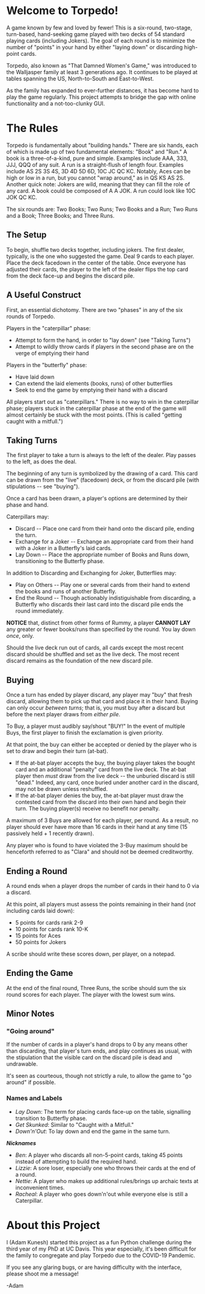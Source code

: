 # Welcome to Torpedo! 

A game known by few and loved by fewer! This is a six-round, two-stage, turn-based, hand-seeking game played with two decks of 54 standard playing cards (including Jokers). The goal of each round is to minimize the number of "points" in your hand by either "laying down" or discarding high-point cards.

Torpedo, also known as "That Damned Women's Game," was introduced to the Walljasper family at least 3 generations ago. It continues to be played at tables spanning the US, North-to-South and East-to-West.

As the family has expanded to ever-further distances, it has become hard to play the game regularly. This project attempts to bridge the gap with online functionality and a not-too-clunky GUI.



# The Rules

Torpedo is fundamentally about "building hands." There are six hands, each of which is made up of two fundamental elements: "Book" and "Run." A book is a three-of-a-kind, pure and simple. Examples include AAA, 333, JJJ, QQQ of any suit. A run is a straight-flush of length four. Examples include AS 2S 3S 4S, 3D 4D 5D 6D, 10C JC QC KC. Notably, Aces can be high or low in a run, but you cannot "wrap around," as in QS KS AS 2S. Another quick note: Jokers are wild, meaning that they can fill the role of any card. A book could be composed of A A JOK. A run could look like 10C JOK QC KC.

The six rounds are: Two Books; Two Runs; Two Books and a Run; Two Runs and a Book; Three Books; and Three Runs.

## The Setup

To begin, shuffle two decks together, including jokers. The first dealer, typically, is the one who suggested the game. Deal 9 cards to each player. Place the deck facedown in the center of the table. Once everyone has adjusted their cards, the player to the left of the dealer flips the top card from the deck face-up and begins the discard pile.

## A Useful Construct

First, an essential dichotomy. There are two "phases" in any of the six rounds of Torpedo. 

Players in the "caterpillar" phase:
* Attempt to form the hand, in order to "lay down" (see "Taking Turns")
* Attempt to wildly throw cards if players in the second phase are on the verge of emptying their hand

Players in the "butterfly" phase:
* Have laid down
* Can extend the laid elements (books, runs) of other butterflies
* Seek to end the game by emptying their hand with a discard

All players start out as "caterpillars." There is no way to win in the caterpillar phase; players stuck in the caterpillar phase at the end of the game will almost certainly be stuck with the most points. (This is called "getting caught with a mitfull.")

## Taking Turns

The first player to take a turn is always to the left of the dealer. Play passes to the left, as does the deal.

The beginning of any turn is symbolized by the drawing of a card. This card can be drawn from the "live" (facedown) deck, or from the discard pile (with stipulations -- see "buying").

Once a card has been drawn, a player's options are determined by their phase and hand. 

Caterpillars may:
* Discard -- Place one card from their hand onto the discard pile, ending the turn.
* Exchange for a Joker -- Exchange an appropriate card from their hand with a Joker in a Butterfly's laid cards.
* Lay Down -- Place the appropriate number of Books and Runs down, transitioning to the Butterfly phase.

In addition to Discarding and Exchanging for Joker, Butterflies may: 
* Play on Others -- Play one or several cards from their hand to extend the books and runs of another Butterfly.
* End the Round -- Though actionably indistiguishable from discarding, a Butterfly who discards their last card into the discard pile ends the round immediately.

**NOTICE** that, distinct from other forms of Rummy, a player **CANNOT LAY** any greater or fewer books/runs than specified by the round. You lay down *once*, only.

Should the live deck run out of cards, all cards except the most recent discard should be shuffled and set as the live deck. The most recent discard remains as the foundation of the new discard pile.

## Buying

Once a turn has ended by player discard, any player may "buy" that fresh discard, allowing them to pick up that card and place it in their hand. Buying can only occur *between turns*; that is, you must buy after a discard but before the next player draws from *either pile*.

To Buy, a player must audibly say/shout "BUY!" In the event of multiple Buys, the first player to finish the exclamation is given priority.

At that point, the buy can either be accepted or denied by the player who is set to draw and begin their turn (at-bat). 
* If the at-bat player accepts the buy, the buying player takes the bought card and an additional "penalty" card from the live deck. The at-bat player then *must* draw from the live deck -- the unburied discard is still "dead." Indeed, any card, once buried under another card in the discard, may not be drawn unless reshuffled.
* If the at-bat player denies the buy, the at-bat player must draw the contested card from the discard into their own hand and begin their turn. The buying player(s) receive no benefit nor penalty.

A maximum of 3 Buys are allowed for each player, per round. As a result, no player should ever have more than 16 cards in their hand at any time (15 passively held + 1 recently drawn).

Any player who is found to have violated the 3-Buy maximum should be henceforth referred to as "Clara" and should not be deemed creditworthy.

## Ending a Round

A round ends when a player drops the number of cards in their hand to 0 via a discard.

At this point, all players must assess the points remaining in their hand (*not* including cards laid down):

* 5 points for cards rank 2-9
* 10 points for cards rank 10-K
* 15 points for Aces
* 50 points for Jokers

A scribe should write these scores down, per player, on a notepad.

## Ending the Game

At the end of the final round, Three Runs, the scribe should sum the six round scores for each player. The player with the lowest sum wins.

## Minor Notes

### "Going around"

If the number of cards in a player's hand drops to 0 by any means other than discarding, that player's turn ends, and play continues as usual, with the stipulation that the visible card on the discard pile is dead and undrawable.

It's seen as courteous, though not strictly a rule, to allow the game to "go around" if possible.

### Names and Labels
* *Lay Down*: The term for placing cards face-up on the table, signalling transition to Butterfly phase.
* *Get Skunked*: Similar to "Caught with a Mitfull."
* *Down'n'Out*: To lay down and end the game in the same turn.

***Nicknames***
* *Ben*: A player who discards all non-5-point cards, taking 45 points instead of attempting to build the required hand.
* *Lizzie*: A sore loser, especially one who throws their cards at the end of a round.
* *Nettie*: A player who makes up additional rules/brings up archaic texts at inconvenient times.
* *Racheal*: A player who goes down'n'out while everyone else is still a Caterpillar.

# About this Project

I (Adam Kunesh) started this project as a fun Python challenge during the third year of my PhD at UC Davis. This year especially, it's been difficult for the family to congregate and play Torpedo due to the COVID-19 Pandemic.

If you see any glaring bugs, or are having difficulty with the interface, please shoot me a message!

-Adam